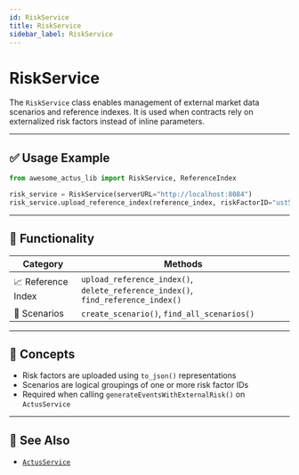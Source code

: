 ```yaml
---
id: RiskService
title: RiskService
sidebar_label: RiskService
---
```


# RiskService

The `RiskService` class enables management of external market data scenarios and reference indexes. It is used when contracts rely on externalized risk factors instead of inline parameters.

---

## ✅ Usage Example

```python
from awesome_actus_lib import RiskService, ReferenceIndex

risk_service = RiskService(serverURL="http://localhost:8084")
risk_service.upload_reference_index(reference_index, riskFactorID="ust5Y")
```

---

## 🔁 Functionality

| Category           | Methods |
|--------------------|---------|
| 📈 Reference Index | `upload_reference_index()`, `delete_reference_index()`, `find_reference_index()` |
| 🎯 Scenarios       | `create_scenario()`, `find_all_scenarios()` |

---

## 🧠 Concepts

- Risk factors are uploaded using `to_json()` representations
- Scenarios are logical groupings of one or more risk factor IDs
- Required when calling `generateEventsWithExternalRisk()` on `ActusService`

---

## 🔗 See Also

- [`ActusService`](./ActusService)

